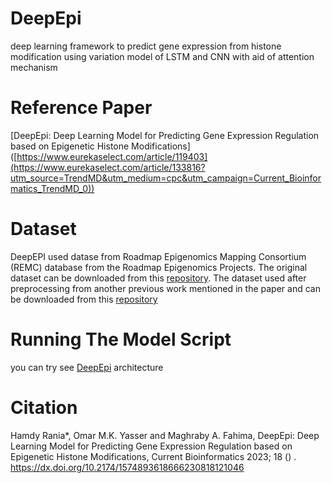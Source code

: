 # DeepEpi
deep learning framework to predict gene expression from histone modification using variation model of LSTM and CNN with aid of attention mechanism
# Reference Paper
[DeepEpi: Deep Learning Model for Predicting Gene Expression Regulation based on Epigenetic Histone Modifications] ([https://www.eurekaselect.com/article/119403](https://www.eurekaselect.com/article/133816?utm_source=TrendMD&utm_medium=cpc&utm_campaign=Current_Bioinformatics_TrendMD_0))


# Dataset 
DeepEPI used datase from Roadmap Epigenomics Mapping Consortium (REMC) database from the Roadmap Epigenomics Projects. The original dataset can be downloaded from this [repository](https://egg2.wustl.edu/roadmap/web_portal/processed_data.html).
The dataset used after preprocessing from another previous work mentioned in the paper and can be downloaded from this [repository](https://github.com/ly-zhu/CRNN-gene-expression-with-histone-modifications)




# Running The Model Script

you can try see [DeepEpi](https://github.com/RaniaHamdy/DeepEpi/blob/main/DeepEpi.ipynb) architecture  

# Citation
Hamdy Rania*, Omar M.K. Yasser and Maghraby A. Fahima, DeepEpi: Deep Learning Model for Predicting Gene Expression Regulation based on Epigenetic Histone Modifications, Current Bioinformatics 2023; 18 () . https://dx.doi.org/10.2174/1574893618666230818121046
